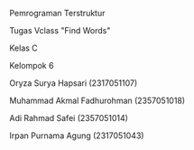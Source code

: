 Pemrograman Terstruktur

Tugas Vclass "Find Words"


Kelas C

Kelompok 6


Oryza Surya Hapsari (2317051107)

Muhammad Akmal Fadhurohman (2357051018)

Adi Rahmad Safei (2357051014)

Irpan Purnama Agung (2317051043)

